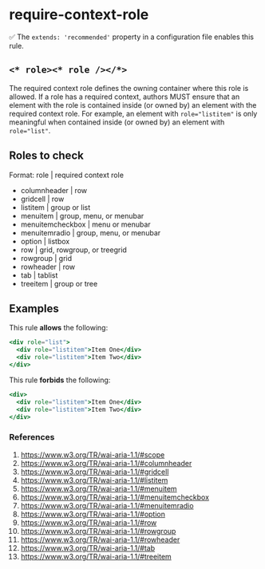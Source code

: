 # require-context-role

✅ The `extends: 'recommended'` property in a configuration file enables this rule.

## `<* role><* role /></*>`

The required context role defines the owning container where this role is allowed. If a role has a required context, authors MUST ensure that an element with the role is contained inside (or owned by) an element with the required context role. For example, an element with `role="listitem"` is only meaningful when contained inside (or owned by) an element with `role="list"`.

## Roles to check

Format: role | required context role

* columnheader | row
* gridcell | row
* listitem | group or list
* menuitem | group, menu, or menubar
* menuitemcheckbox | menu or menubar
* menuitemradio | group, menu, or menubar
* option | listbox
* row | grid, rowgroup, or treegrid
* rowgroup | grid
* rowheader | row
* tab | tablist
* treeitem | group or tree

## Examples

This rule **allows** the following:

```hbs
<div role="list">
  <div role="listitem">Item One</div>
  <div role="listitem">Item Two</div>
</div>
```

This rule **forbids** the following:

```hbs
<div>
  <div role="listitem">Item One</div>
  <div role="listitem">Item Two</div>
</div>
```

### References

1. <https://www.w3.org/TR/wai-aria-1.1/#scope>
1. <https://www.w3.org/TR/wai-aria-1.1/#columnheader>
1. <https://www.w3.org/TR/wai-aria-1.1/#gridcell>
1. <https://www.w3.org/TR/wai-aria-1.1/#listitem>
1. <https://www.w3.org/TR/wai-aria-1.1/#menuitem>
1. <https://www.w3.org/TR/wai-aria-1.1/#menuitemcheckbox>
1. <https://www.w3.org/TR/wai-aria-1.1/#menuitemradio>
1. <https://www.w3.org/TR/wai-aria-1.1/#option>
1. <https://www.w3.org/TR/wai-aria-1.1/#row>
1. <https://www.w3.org/TR/wai-aria-1.1/#rowgroup>
1. <https://www.w3.org/TR/wai-aria-1.1/#rowheader>
1. <https://www.w3.org/TR/wai-aria-1.1/#tab>
1. <https://www.w3.org/TR/wai-aria-1.1/#treeitem>
